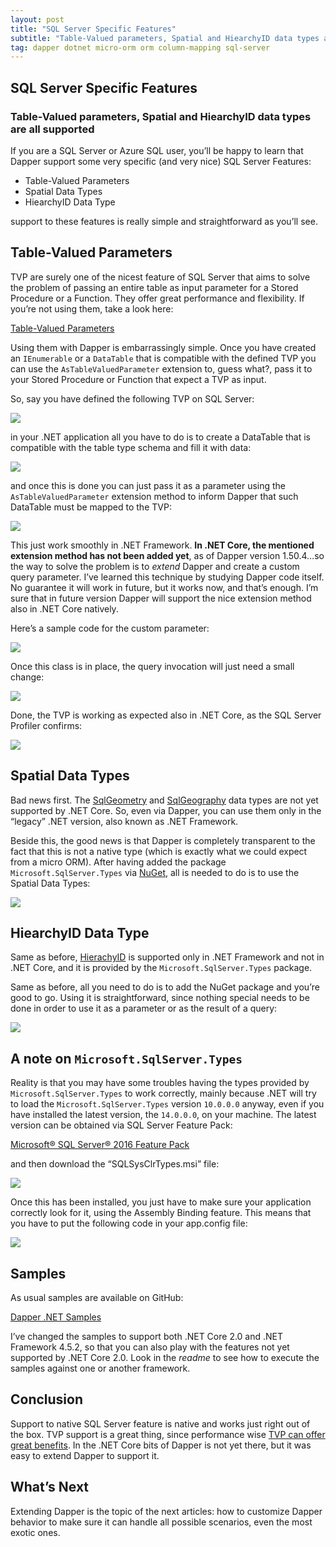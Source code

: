 ```yaml
---
layout: post
title: "SQL Server Specific Features"
subtitle: "Table-Valued parameters, Spatial and HiearchyID data types are all supported"
tag: dapper dotnet micro-orm orm column-mapping sql-server
---
```


## SQL Server Specific Features

### Table-Valued parameters, Spatial and HiearchyID data types are all supported

If you are a SQL Server or Azure SQL user, you’ll be happy to learn that Dapper support some very specific (and very nice) SQL Server Features:

* Table-Valued Parameters
* Spatial Data Types
* HiearchyID Data Type

support to these features is really simple and straightforward as you’ll see.

## Table-Valued Parameters

TVP are surely one of the nicest feature of SQL Server that aims to solve the problem of passing an entire table as input parameter for a Stored Procedure or a Function. They offer great performance and flexibility. If you’re not using them, take a look here:

[Table-Valued Parameters](https://docs.microsoft.com/en-us/dotnet/framework/data/adonet/sql/table-valued-parameters)

Using them with Dapper is embarrassingly simple. Once you have created an `IEnumerable` or a `DataTable` that is compatible with the defined TVP you can use the `AsTableValuedParameter` extension to, guess what?, pass it to your Stored Procedure or Function that expect a TVP as input.

So, say you have defined the following TVP on SQL Server:

![](/public/images/2018-01-15/image-01.png)

in your .NET application all you have to do is to create a DataTable that is compatible with the table type schema and fill it with data:

![](/public/images/2018-01-15/image-02.png)

and once this is done you can just pass it as a parameter using the `AsTableValuedParameter` extension method to inform Dapper that such DataTable must be mapped to the TVP:

![](/public/images/2018-01-15/image-03.png)

This just work smoothly in .NET Framework. **In .NET Core, the mentioned extension method has not been added yet**, as of Dapper version 1.50.4…so the way to solve the problem is to _extend_ Dapper and create a custom query parameter. I’ve learned this technique by studying Dapper code itself. No guarantee it will work in future, but it works now, and that’s enough. I’m sure that in future version Dapper will support the nice extension method also in .NET Core natively.

Here’s a sample code for the custom parameter:

![](/public/images/2018-01-15/image-04.png)

Once this class is in place, the query invocation will just need a small change:

![](/public/images/2018-01-15/image-05.png)

Done, the TVP is working as expected also in .NET Core, as the SQL Server Profiler confirms:

![](/public/images/2018-01-15/image-06.png)

## Spatial Data Types

Bad news first. The [SqlGeometry](https://msdn.microsoft.com/en-us/library/microsoft.sqlserver.types.sqlgeometry.aspx?f=255&MSPPError=-2147217396) and [SqlGeography](https://msdn.microsoft.com/en-us/library/microsoft.sqlserver.types.sqlgeography.aspx) data types are not yet supported by .NET Core. So, even via Dapper, you can use them only in the “legacy” .NET version, also known as .NET Framework.

Beside this, the good news is that Dapper is completely transparent to the fact that this is not a native type (which is exactly what we could expect from a micro ORM). After having added the package `Microsoft.SqlServer.Types` via [NuGet](https://www.nuget.org/packages/Microsoft.SqlServer.Types), all is needed to do is to use the Spatial Data Types:

![](/public/images/2018-01-15/image-07.png)

## HiearchyID Data Type

Same as before, [HierachyID](https://docs.microsoft.com/en-us/sql/t-sql/data-types/hierarchyid-data-type-method-reference) is supported only in .NET Framework and not in .NET Core, and it is provided by the `Microsoft.SqlServer.Types` package.

Same as before, all you need to do is to add the NuGet package and you’re good to go. Using it is straightforward, since nothing special needs to be done in order to use it as a parameter or as the result of a query:

![](/public/images/2018-01-15/image-08.png)

## A note on `Microsoft.SqlServer.Types`

Reality is that you may have some troubles having the types provided by `Microsoft.SqlServer.Types` to work correctly, mainly because .NET will try to load the `Microsoft.SqlServer.Types` version `10.0.0.0` anyway, even if you have installed the latest version, the `14.0.0.0`, on your machine. The latest version can be obtained via SQL Server Feature Pack:

[Microsoft® SQL Server® 2016 Feature Pack](https://www.microsoft.com/en-us/download/details.aspx?id=52676)

and then download the “SQLSysClrTypes.msi” file:

![](/public/images/2018-01-15/image-09.png)

Once this has been installed, you just have to make sure your application correctly look for it, using the Assembly Binding feature. This means that you have to put the following code in your app.config file:

![](/public/images/2018-01-15/image-10.png)

## Samples

As usual samples are available on GitHub:

[Dapper .NET Samples](https://yorek.github.io/dapper-samples/)

I’ve changed the samples to support both .NET Core 2.0 and .NET Framework 4.5.2, so that you can also play with the features not yet supported by .NET Core 2.0. Look in the _readme_ to see how to execute the samples against one or another framework.

## Conclusion

Support to native SQL Server feature is native and works just right out of the box. TVP support is a great thing, since performance wise [TVP can offer great benefits](https://blogs.msdn.microsoft.com/sqlcat/2013/09/23/maximizing-throughput-with-tvp/). In the .NET Core bits of Dapper is not yet there, but it was easy to extend Dapper to support it.

## What’s Next

Extending Dapper is the topic of the next articles: how to customize Dapper behavior to make sure it can handle all possible scenarios, even the most exotic ones.
